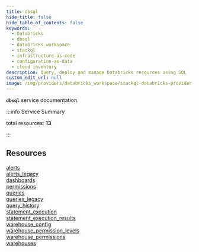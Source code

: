 ```yaml
---
title: dbsql
hide_title: false
hide_table_of_contents: false
keywords:
  - Databricks
  - dbsql
  - databricks_workspace
  - stackql
  - infrastructure-as-code
  - configuration-as-data
  - cloud inventory
description: Query, deploy and manage Databricks resources using SQL
custom_edit_url: null
image: /img/providers/databricks_workspace/stackql-databricks-provider-featured-image.png
---
```


__`dbsql`__ service documentation.

:::info Service Summary

<div class="row">
<div class="providerDocColumn">
<span>total resources:&nbsp;<b>13</b></span><br />
</div>
</div>

:::

## Resources
<div class="row">
<div class="providerDocColumn">
<a href="/providers/databricks_workspace/dbsql/alerts/">alerts</a><br />
<a href="/providers/databricks_workspace/dbsql/alerts_legacy/">alerts_legacy</a><br />
<a href="/providers/databricks_workspace/dbsql/dashboards/">dashboards</a><br />
<a href="/providers/databricks_workspace/dbsql/permissions/">permissions</a><br />
<a href="/providers/databricks_workspace/dbsql/queries/">queries</a><br />
<a href="/providers/databricks_workspace/dbsql/queries_legacy/">queries_legacy</a><br />
<a href="/providers/databricks_workspace/dbsql/query_history/">query_history</a><br />
</div>
<div class="providerDocColumn">
<a href="/providers/databricks_workspace/dbsql/statement_execution/">statement_execution</a><br />
<a href="/providers/databricks_workspace/dbsql/statement_execution_results/">statement_execution_results</a><br />
<a href="/providers/databricks_workspace/dbsql/warehouse_config/">warehouse_config</a><br />
<a href="/providers/databricks_workspace/dbsql/warehouse_permission_levels/">warehouse_permission_levels</a><br />
<a href="/providers/databricks_workspace/dbsql/warehouse_permissions/">warehouse_permissions</a><br />
<a href="/providers/databricks_workspace/dbsql/warehouses/">warehouses</a><br />
</div>
</div>